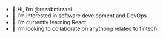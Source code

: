 - 👋 Hi, I’m @rezabmirzaei
- 👀 I’m interested in software development and DevOps
- 🌱 I’m currently learning React
- 💞️ I’m looking to collaborate on anythong related to fintech

<!---
rezabmirzaei/rezabmirzaei is a ✨ special ✨ repository because its `README.md` (this file) appears on your GitHub profile.
You can click the Preview link to take a look at your changes.
--->
